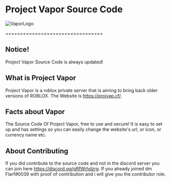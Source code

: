 # Project Vapor Source Code
![VaporLogo](https://github.com/FlarfGithub/Project-Vapor-Source-Code/blob/main/img/logo.png?raw=true)

=================================

Notice!
---------------
Project Vapor Source Code is always updated!

What is Project Vapor
---------------
Project Vapor is a roblox private server that is aiming to bring back older versions of ROBLOX. The Website is https://projvap.cf/.

Facts about Vapor
---------------
The Source Code Of Project Vapor, free to use and secure!
It is easy to set up and has settings so you can easily change the website's url, or icon, or currency name etc.

About Contributing
---------------
If you did contribute to the source code and not in the discord server you can join here https://discord.gg/gRfWrhdzrg. If you already joined dm Flarf#0039 with proof of contribution and i will give you the contributor role.
